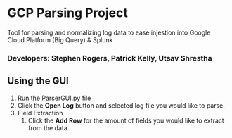 # GCP Parsing Project
Tool for parsing and normalizing log data to ease injestion into Google Cloud Platform (Big Query) & Splunk
### Developers: Stephen Rogers, Patrick Kelly, Utsav Shrestha


## Using the GUI
1. Run the ParserGUI.py file
1. Click the **Open Log** button and selected log file you would like to parse.
1. Field Extraction
   1. Click the **Add Row** for the amount of fields you would like to extract from the data.
